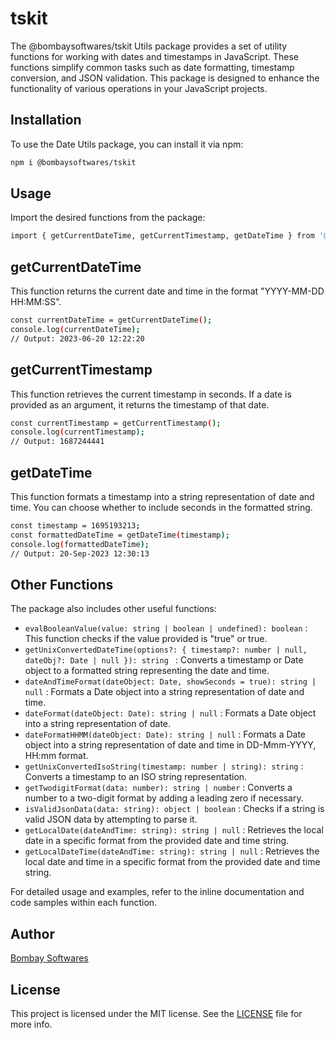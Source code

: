 # tskit

The @bombaysoftwares/tskit Utils package provides a set of utility functions for working with dates and timestamps in JavaScript. These functions simplify common tasks such as date formatting, timestamp conversion, and JSON validation. This package is designed to enhance the functionality of various operations in your JavaScript projects.

## Installation

To use the Date Utils package, you can install it via npm:

```bash
npm i @bombaysoftwares/tskit
```

## Usage

Import the desired functions from the package:

```bash
import { getCurrentDateTime, getCurrentTimestamp, getDateTime } from '@bombaysoftwares/tskit';
```

## getCurrentDateTime

This function returns the current date and time in the format "YYYY-MM-DD HH:MM:SS".

```bash
const currentDateTime = getCurrentDateTime();
console.log(currentDateTime);
// Output: 2023-06-20 12:22:20
```

## getCurrentTimestamp

This function retrieves the current timestamp in seconds. If a date is provided as an argument, it returns the timestamp of that date.

```bash
const currentTimestamp = getCurrentTimestamp();
console.log(currentTimestamp);
// Output: 1687244441
```

## getDateTime

This function formats a timestamp into a string representation of date and time. You can choose whether to include seconds in the formatted string.

```bash
const timestamp = 1695193213;
const formattedDateTime = getDateTime(timestamp);
console.log(formattedDateTime);
// Output: 20-Sep-2023 12:30:13
```
## Other Functions

The package also includes other useful functions:

- `evalBooleanValue(value: string | boolean | undefined): boolean` : This function checks if the value provided is "true" or true.
- `getUnixConvertedDateTime(options?: { timestamp?: number | null, dateObj?: Date | null }): string ` : Converts a timestamp or Date object to a formatted string representing the date and time.
- `dateAndTimeFormat(dateObject: Date, showSeconds = true): string | null` : Formats a Date object into a string representation of date and time.
- `dateFormat(dateObject: Date): string | null` : Formats a Date object into a string representation of date.
- `dateFormatHHMM(dateObject: Date): string | null` : Formats a Date object into a string representation of date and time in DD-Mmm-YYYY, HH:mm format.
- `getUnixConvertedIsoString(timestamp: number | string): string` :  Converts a timestamp to an ISO string representation.
- `getTwodigitFormat(data: number): string | number` : Converts a number to a two-digit format by adding a leading zero if necessary.
- `isValidJsonData(data: string): object | boolean` : Checks if a string is valid JSON data by attempting to parse it.
- `getLocalDate(dateAndTime: string): string | null` : Retrieves the local date in a specific format from the provided date and time string.
- `getLocalDateTime(dateAndTime: string): string | null` : Retrieves the local date and time in a specific format from the provided date and time string.


For detailed usage and examples, refer to the inline documentation and code samples within each function.

## Author

[Bombay Softwares](https://www.bombaysoftwares.com/)

## License

This project is licensed under the MIT license. See the [LICENSE](LICENSE) file for more info.